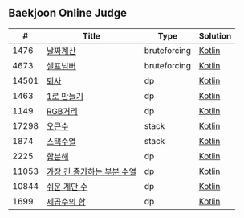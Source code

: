 ## Baekjoon Online Judge



|#    |Title                                            |Type         |Solution                                                                                  |
|-----|-------------------------------------------------|-------------|------------------------------------------------------------------------------------------|
|1476 |[날짜계산](https://www.acmicpc.net/problem/1476) |bruteforcing |[Kotlin](https://github.com/sujin-kk/algorithm/blob/main/BOJ/kotlin/bruteforcing/1476.kt) |
|4673 |[셀프넘버](https://www.acmicpc.net/problem/4673)|bruteforcing |[Kotlin](https://github.com/sujin-kk/algorithm/blob/main/BOJ/kotlin/bruteforcing/4673.kt)   |
|14501 |[퇴사](https://www.acmicpc.net/problem/14501) |dp |[Kotlin](https://github.com/sujin-kk/algorithm/blob/main/BOJ/kotlin/dp/14501.kt) |
|1463 |[1로 만들기](https://www.acmicpc.net/problem/1463) |dp |[Kotlin](https://github.com/sujin-kk/algorithm/blob/main/BOJ/kotlin/dp/1463.kt) |
|1149 |[RGB거리](https://www.acmicpc.net/problem/1149) |dp |[Kotlin](https://github.com/sujin-kk/algorithm/blob/main/BOJ/kotlin/dp/1149.kt) |
|17298 |[오큰수](https://www.acmicpc.net/problem/17298) |stack |[Kotlin](https://github.com/sujin-kk/algorithm/blob/main/BOJ/kotlin/stack/17298.kt) |
|1874 |[스택수열](https://www.acmicpc.net/problem/17298) |stack |[Kotlin](https://github.com/sujin-kk/algorithm/blob/main/BOJ/kotlin/stack/1874.kt) |
|2225 |[합분해](https://www.acmicpc.net/problem/2225) |dp |[Kotlin](https://github.com/sujin-kk/algorithm/blob/main/BOJ/kotlin/dp/2225.kt) |
|11053 |[가장 긴 증가하는 부분 수열](https://www.acmicpc.net/problem/11053) |dp |[Kotlin](https://github.com/sujin-kk/algorithm/blob/main/BOJ/kotlin/dp/11053.kt) |
|10844 |[쉬운 계단 수](https://www.acmicpc.net/problem/10844) |dp |[Kotlin](https://github.com/sujin-kk/algorithm/blob/main/BOJ/kotlin/dp/10844.kt) |
|1699 |[제곱수의 합](https://www.acmicpc.net/problem/1699) |dp |[Kotlin](https://github.com/sujin-kk/algorithm/blob/main/BOJ/kotlin/dp/1699.kt) |

